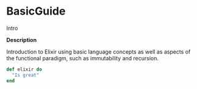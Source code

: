 # BasicGuide

Intro

**Description**

Introduction to Elixir using basic language concepts as well as aspects of the functional paradigm, such as immutability and recursion.

```elixir
def elixir do
  "Is great"
end
```


